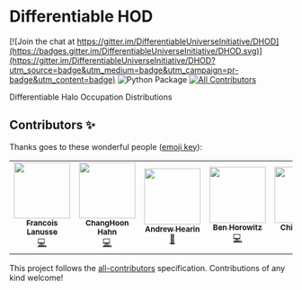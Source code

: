 # Differentiable HOD
[![Join the chat at https://gitter.im/DifferentiableUniverseInitiative/DHOD](https://badges.gitter.im/DifferentiableUniverseInitiative/DHOD.svg)](https://gitter.im/DifferentiableUniverseInitiative/DHOD?utm_source=badge&utm_medium=badge&utm_campaign=pr-badge&utm_content=badge) ![Python Package](https://github.com/DifferentiableUniverseInitiative/DHOD/workflows/Python%20package/badge.svg)<!-- ALL-CONTRIBUTORS-BADGE:START - Do not remove or modify this section -->
[![All Contributors](https://img.shields.io/badge/all_contributors-6-orange.svg?style=flat-square)](#contributors-)
<!-- ALL-CONTRIBUTORS-BADGE:END -->  

Differentiable Halo Occupation Distributions

## Contributors ✨

Thanks goes to these wonderful people ([emoji key](https://allcontributors.org/docs/en/emoji-key)):

<!-- ALL-CONTRIBUTORS-LIST:START - Do not remove or modify this section -->
<!-- prettier-ignore-start -->
<!-- markdownlint-disable -->
<table>
  <tr>
    <td align="center"><a href="http://flanusse.net"><img src="https://avatars0.githubusercontent.com/u/861591?v=4?s=100" width="100px;" alt=""/><br /><sub><b>Francois Lanusse</b></sub></a><br /><a href="https://github.com/DifferentiableUniverseInitiative/DHOD/commits?author=EiffL" title="Code">💻</a></td>
    <td align="center"><a href="http://changhoonhahn.github.io"><img src="https://avatars0.githubusercontent.com/u/1895640?v=4?s=100" width="100px;" alt=""/><br /><sub><b>ChangHoon Hahn</b></sub></a><br /><a href="https://github.com/DifferentiableUniverseInitiative/DHOD/commits?author=changhoonhahn" title="Code">💻</a></td>
    <td align="center"><a href="https://github.com/aphearin"><img src="https://avatars0.githubusercontent.com/u/6951595?v=4?s=100" width="100px;" alt=""/><br /><sub><b>Andrew Hearin</b></sub></a><br /><a href="#ideas-aphearin" title="Ideas, Planning, & Feedback">🤔</a></td>
    <td align="center"><a href="https://bhorowitz.github.io/"><img src="https://avatars2.githubusercontent.com/u/6059772?v=4?s=100" width="100px;" alt=""/><br /><sub><b>Ben Horowitz</b></sub></a><br /><a href="https://github.com/DifferentiableUniverseInitiative/DHOD/commits?author=bhorowitz" title="Code">💻</a></td>
    <td align="center"><a href="https://modichirag.github.io/"><img src="https://avatars.githubusercontent.com/u/13356766?v=4?s=100" width="100px;" alt=""/><br /><sub><b>Chirag Modi</b></sub></a><br /><a href="#content-modichirag" title="Content">🖋</a></td>
    <td align="center"><a href="https://astro.berkeley.edu/people/simone-ferraro/"><img src="https://avatars.githubusercontent.com/u/19699330?v=4?s=100" width="100px;" alt=""/><br /><sub><b>Simone Ferraro</b></sub></a><br /><a href="#ideas-sferraroastro" title="Ideas, Planning, & Feedback">🤔</a> <a href="#content-sferraroastro" title="Content">🖋</a></td>
  </tr>
</table>

<!-- markdownlint-restore -->
<!-- prettier-ignore-end -->

<!-- ALL-CONTRIBUTORS-LIST:END -->

This project follows the [all-contributors](https://github.com/all-contributors/all-contributors) specification. Contributions of any kind welcome!

